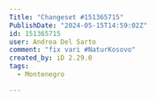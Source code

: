 ```yaml
---
Title: "Changeset #151365715"
PublishDate: "2024-05-15T14:59:02Z"
id: 151365715
user: Andrea Del Sarto
comment: "fix vari #NaturKosovo"
created_by: iD 2.29.0
tags:
  - Montenegro

---
```

